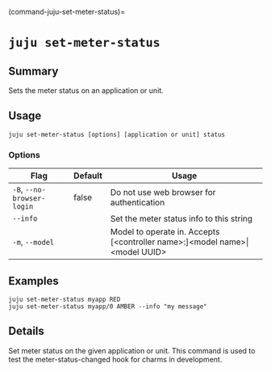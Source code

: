 (command-juju-set-meter-status)=
# `juju set-meter-status`
## Summary
Sets the meter status on an application or unit.

## Usage
```juju set-meter-status [options] [application or unit] status```

### Options
| Flag | Default | Usage |
| --- | --- | --- |
| `-B`, `--no-browser-login` | false | Do not use web browser for authentication |
| `--info` |  | Set the meter status info to this string |
| `-m`, `--model` |  | Model to operate in. Accepts [&lt;controller name&gt;:]&lt;model name&gt;&#x7c;&lt;model UUID&gt; |

## Examples

    juju set-meter-status myapp RED
    juju set-meter-status myapp/0 AMBER --info "my message"



## Details

Set meter status on the given application or unit. This command is used
to test the meter-status-changed hook for charms in development.
